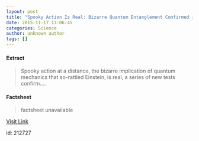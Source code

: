 ```yaml
---
layout: post
title: "Spooky Action Is Real: Bizarre Quantum Entanglement Confirmed in New Tests"
date: 2015-11-17 17:06:45
categories: Science
author: unknown author
tags: []
---
```



#### Extract
>Spooky action at a distance, the bizarre implication of quantum mechanics that so-rattled Einstein, is real, a series of new tests confirm....

#### Factsheet
>factsheet unavailable

[Visit Link](http://www.livescience.com/52811-spooky-action-is-real.html)

id:  212727
